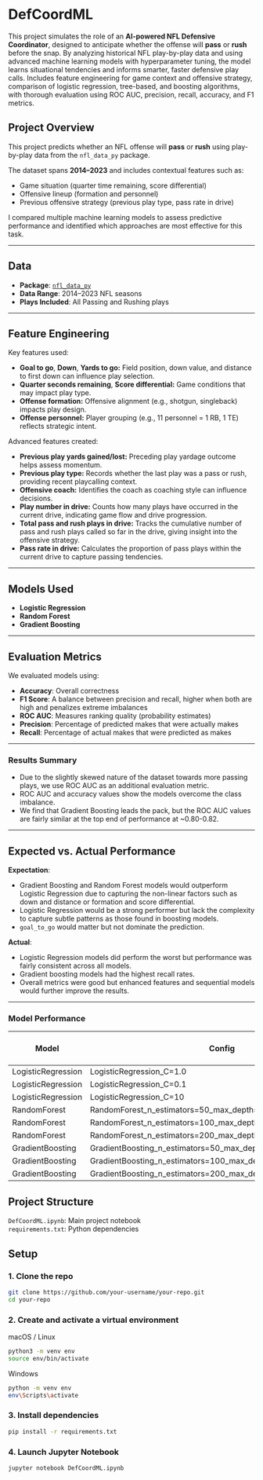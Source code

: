 # DefCoordML
This project simulates the role of an **AI-powered NFL Defensive Coordinator**, designed to anticipate whether the offense will **pass** or **rush** before the snap. By analyzing historical NFL play-by-play data and using advanced machine learning models with hyperparameter tuning, the model learns situational tendencies and informs smarter, faster defensive play calls. Includes feature engineering for game context and offensive strategy, comparison of logistic regression, tree-based, and boosting algorithms, with thorough evaluation using ROC AUC, precision, recall, accuracy, and F1 metrics.


## Project Overview
This project predicts whether an NFL offense will **pass** or **rush** using play-by-play data from the `nfl_data_py` package.  

The dataset spans **2014–2023** and includes contextual features such as:
- Game situation (quarter time remaining, score differential)
- Offensive lineup (formation and personnel)
- Previous offensive strategy (previous play type, pass rate in drive)

I compared multiple machine learning models to assess predictive performance and identified which approaches are most effective for this task.

---

## Data
- **Package**: [`nfl_data_py`](https://pypi.org/project/nfl-data-py/)
- **Data Range**: 2014–2023 NFL seasons
- **Plays Included**: All Passing and Rushing plays

---

## Feature Engineering
Key features used:
- **Goal to go**, **Down**, **Yards to go:** Field position, down value, and distance to first down can influence play selection.
- **Quarter seconds remaining**, **Score differential:** Game conditions that may impact play type.
- **Offense formation:** Offensive alignment (e.g., shotgun, singleback) impacts play design.
- **Offense personnel:** Player grouping (e.g., 11 personnel = 1 RB, 1 TE) reflects strategic intent.

Advanced features created:
- **Previous play yards gained/lost:** Preceding play yardage outcome helps assess momentum.
- **Previous play type:** Records whether the last play was a pass or rush, providing recent playcalling context.
- **Offensive coach:** Identifies the coach as coaching style can influence decisions.
- **Play number in drive:** Counts how many plays have occurred in the current drive, indicating game flow and drive progression.
- **Total pass and rush plays in drive:** Tracks the cumulative number of pass and rush plays called so far in the drive, giving insight into the offensive strategy.
- **Pass rate in drive:** Calculates the proportion of pass plays within the current drive to capture passing tendencies.

---

## Models Used

- **Logistic Regression**
- **Random Forest**
- **Gradient Boosting**
---

## Evaluation Metrics
We evaluated models using:
- **Accuracy**: Overall correctness
- **F1 Score**: A balance between precision and recall, higher when both are high and penalizes extreme imbalances
- **ROC AUC**: Measures ranking quality (probability estimates)
- **Precision**: Percentage of predicted makes that were actually makes
- **Recall**: Percentage of actual makes that were predicted as makes

---

### Results Summary
- Due to the slightly skewed nature of the dataset towards more passing plays, we use ROC AUC as an additional evaluation metric.
- ROC AUC and accuracy values show the models overcome the class imbalance.
- We find that Gradient Boosting leads the pack, but the ROC AUC values are fairly similar at the top end of performance at ~0.80-0.82.

---

## Expected vs. Actual Performance

**Expectation**:  
- Gradient Boosting and Random Forest models would outperform Logistic Regression due to capturing the non-linear factors such as down and distance or formation and score differential.
- Logistic Regression would be a strong performer but lack the complexity to capture subtle patterns as those found in boosting models.
- `goal_to_go` would matter but not dominate the prediction.

**Actual**:  
- Logistic Regression models did perform the worst but performance was fairly consistent across all models.
- Gradient boosting models had the highest recall rates.
- Overall metrics were good but enhanced features and sequential models would further improve the results.

---

### Model Performance

| Model             | Config                                                             | Config (Short)                        | Accuracy | F1 Score | ROC AUC | Precision | Recall | Train Time (s) |
|------------------|--------------------------------------------------------------------|--------------------------------------|----------|----------|---------|-----------|--------|----------------|
| LogisticRegression | LogisticRegression_C=1.0                                           | LogisticRegression_C=1.0             | 0.7377   | 0.7786   | 0.8031  | 0.8167    | 0.7445 | 2.82           |
| LogisticRegression | LogisticRegression_C=0.1                                           | LogisticRegression_C=0.1             | 0.7386   | 0.7800   | 0.8037  | 0.8159    | 0.7475 | 1.52           |
| LogisticRegression | LogisticRegression_C=10                                            | LogisticRegression_C=10              | 0.7358   | 0.7760   | 0.8021  | 0.8177    | 0.7395 | 2.51           |
| RandomForest       | RandomForest_n_estimators=50_max_depth=None                       | RandomForest_n_estimators=50         | 0.7407   | 0.7929   | 0.8097  | 0.7861    | 0.7999 | 110.55         |
| RandomForest       | RandomForest_n_estimators=100_max_depth=10                        | RandomForest_n_estimators=100        | 0.7434   | 0.7890   | 0.8063  | 0.8057    | 0.7731 | 3.92           |
| RandomForest       | RandomForest_n_estimators=200_max_depth=20                        | RandomForest_n_estimators=200        | 0.7462   | 0.7883   | 0.8229  | 0.8173    | 0.7614 | 41.50          |
| GradientBoosting   | GradientBoosting_n_estimators=50_max_depth=3_learning_rate=0.1    | GradientBoosting_n_estimators=50     | 0.7492   | 0.7990   | 0.8208  | 0.7954    | 0.8031 | 8.11           |
| GradientBoosting   | GradientBoosting_n_estimators=100_max_depth=3_learning_rate=0.05  | GradientBoosting_n_estimators=100    | 0.7488   | 0.7987   | 0.8209  | 0.7950    | 0.8029 | 14.86          |
| GradientBoosting   | GradientBoosting_n_estimators=200_max_depth=5_learning_rate=0.01  | GradientBoosting_n_estimators=200    | 0.7496   | 0.8001   | 0.8230  | 0.7933    | 0.8074 | 57.79          |

## Project Structure

`DefCoordML.ipynb`: Main project notebook  
`requirements.txt`: Python dependencies

## Setup

### 1. Clone the repo

```bash
git clone https://github.com/your-username/your-repo.git
cd your-repo
```

### 2. Create and activate a virtual environment
macOS / Linux
```bash
python3 -m venv env
source env/bin/activate
```
Windows
```bash
python -m venv env
env\Scripts\activate
```

### 3. Install dependencies
```bash
pip install -r requirements.txt
```

### 4. Launch Jupyter Notebook
```bash
jupyter notebook DefCoordML.ipynb
```
